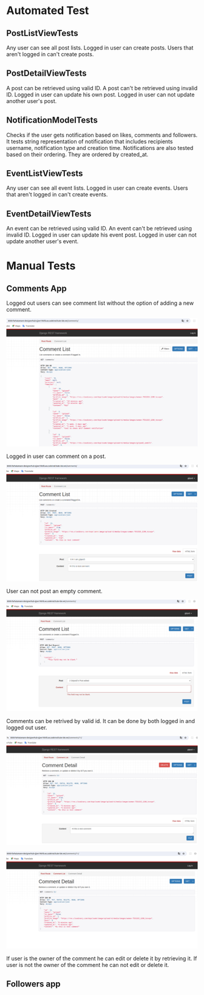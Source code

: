 # Automated Test

## PostListViewTests 

Any user can see all post lists. Logged in user can create posts. Users that aren't logged in can't create posts.

## PostDetailViewTests

A post can be retrieved using valid ID. A post can't be retrieved using invalid ID. Logged in user can update his own post. Logged in user can not update another 
user's post.


## NotificationModelTests

Checks if the user gets notification based on likes, comments and followers. It tests string representation of notification
that includes recipients username, notification type and creation time. Notifications are also tested based on their ordering. They are ordered by
created_at.

## EventListViewTests

Any user can see all event lists. Logged in user can create events. Users that aren't logged in can't create events.

## EventDetailViewTests

An event can be retrieved using valid ID. An event can't be retrieved using invalid ID. Logged in user can update his event post. Logged in user can not update another user's event.


# Manual Tests

## Comments App

Logged out users can see comment list without the option of adding a new comment.

![Comment view for logged out users](docs/readme/images/logoutcomment.png)

Logged in user can comment on a post.

![Logged in user can comment](docs/readme/images/logincratecomment.png)

User can not post an empty comment.

![User can not post an empty comment](docs/readme/images/emptycommentnotvalid.png)

Comments can be retrived by valid id. It can be done by both logged in and logged out user.

![Retrive comment by logged in user](docs/readme/images/retrievecommentloggedin.png)

![Retrive comment by logged out user](docs/readme/images/retrievecommentlogout.png)

If user is the owner of the comment he can edit or delete it by retrieving it. If user is not the owner of the comment he can not edit or delete it.

## Followers app
